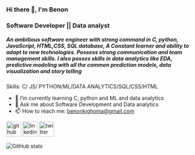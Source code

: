 ### Hi there 👋, I'm Benon
### Software Developer || Data analyst
##### An ambitious software engineer with strong command in C, python, JavaScript, HTML,CSS, SQL database, A Constant learner and ability to adapt to new technologies. Possess strong communication and team management skills.  I also posses skills in data analytics like EDA, predictive modeling with all the common prediction models, data visualization and story telling 

Skills: C/ JS/ PYTHON/ML/DATA ANALYTICS/SQL/CSS/HTML

- 🌱 I’m currently learning C, python and  ML and data analytics 
- 💬 Ask me about Software Development and Data analytics 
- 📫 How to reach me: benonkighoma@gmail.com 


[<img src='https://cdn.jsdelivr.net/npm/simple-icons@3.0.1/icons/github.svg' alt='github' height='40'>](https://github.com/Benonking)  [<img src='https://cdn.jsdelivr.net/npm/simple-icons@3.0.1/icons/linkedin.svg' alt='linkedin' height='40'>](https://www.linkedin.com/in/www.linkedin.com/in/masereka-benon-147809144/)  [<img src='https://cdn.jsdelivr.net/npm/simple-icons@3.0.1/icons/twitter.svg' alt='twitter' height='40'>](https://twitter.com/@benonking)  

![GitHub stats](https://github-readme-stats.vercel.app/api?username=Benonking&show_icons=true)  
